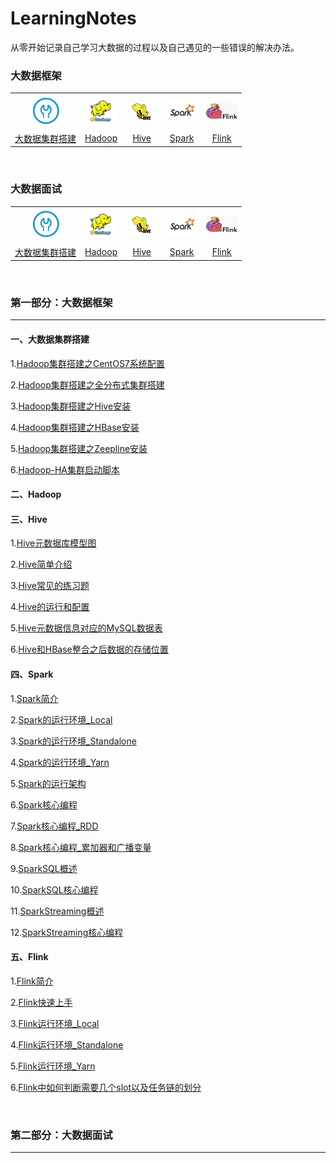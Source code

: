# LearningNotes

从零开始记录自己学习大数据的过程以及自己遇见的一些错误的解决办法。



### 大数据框架

<table>
    <tr align="center">
      <th><a href="#一大数据集群搭建"><img width="50px" src="images/大数据集群搭建.png" text-align="center" vertical-align="middle"></th></a>
      <th><a href="#二Hadoop"><img width="50px" src="images/hadoop.jpg"></th></a>
      <th><a href="#三Hive"><img width="50px" src="images/hive.jpg"></th></a>
      <th><a href="#四Spark"><img width="50px" src="images/spark.jpg"></th></a>
      <th><a href="#五Flink"><img width="50px" src="images/flink.png"></th></a>
    </tr>
    <tr align="center">
      <td align="center"><a href="#一大数据集群搭建">大数据集群搭建</a></td>
      <td align="center"><a href="#二Hadoop">Hadoop</a></td>
      <td align="center"><a href="#三Hive">Hive</a></td>
      <td align="center"><a href="#四Spark">Spark</a></td>
      <td align="center"><a href="#五Flink">Flink</a></td>
    </tr>
</table>
<br>

### 大数据面试

<table>
    <tr align="center">
      <th><a href="#一大数据集群搭建"><img width="50px" src="images/大数据集群搭建.png" text-align="center" vertical-align="middle"></th></a>
      <th><a href="#二Hadoop"><img width="50px" src="images/hadoop.jpg"></th></a>
      <th><a href="#三Hive"><img width="50px" src="images/hive.jpg"></th></a>
      <th><a href="#四Spark"><img width="50px" src="images/spark.jpg"></th></a>
      <th><a href="#五Flink"><img width="50px" src="images/flink.png"></th></a>
    </tr>
    <tr align="center">
      <td align="center"><a href="#一大数据集群搭建">大数据集群搭建</a></td>
      <td align="center"><a href="#二Hadoop">Hadoop</a></td>
      <td align="center"><a href="#三Hive">Hive</a></td>
      <td align="center"><a href="#四Spark">Spark</a></td>
      <td align="center"><a href="#五Flink">Flink</a></td>
    </tr>
</table>

<br>

### 第一部分：大数据框架

---

#### 一、大数据集群搭建

1.[Hadoop集群搭建之CentOS7系统配置](集群搭建/Hadoop集群搭建之CentOS7系统配置.md)

2.[Hadoop集群搭建之全分布式集群搭建](集群搭建/Hadoop集群搭建之全分布式集群搭建.md)

3.[Hadoop集群搭建之Hive安装](集群搭建/Hadoop集群搭建之Hive安装.md)

4.[Hadoop集群搭建之HBase安装](集群搭建/Hadoop集群搭建之HBase安装.md)

5.[Hadoop集群搭建之Zeepline安装](集群搭建/Hadoop集群搭建之Zeepline安装.md)

6.[Hadoop-HA集群启动脚本](集群搭建/Hadoop-HA集群启动脚本.md)

#### 二、Hadoop

#### 三、Hive

1.[Hive元数据库模型图](http://typora-image.test.upcdn.net/images/20200904223941.png)

2.[Hive简单介绍](Hive/Hive简单介绍.md)

3.[Hive常见的练习题](Hive/Hive常见的练习题.md)

4.[Hive的运行和配置](Hive/Hive的运行和配置.md)

5.[Hive元数据信息对应的MySQL数据表](Hive/Hive元数据信息对应的MySQL数据表.md)

6.[Hive和HBase整合之后数据的存储位置](Hive/Hive和HBase整合之后数据的存储位置.md)

#### 四、Spark

1.[Spark简介](Spark/Spark简介.md)

2.[Spark的运行环境_Local](Spark/Spark的运行环境_Local.md)

3.[Spark的运行环境_Standalone](Spark/Spark的运行环境_Standalone.md)

4.[Spark的运行环境_Yarn](Spark/Spark的运行环境_Yarn.md)

5.[Spark的运行架构](Spark/Spark的运行架构.md)

6.[Spark核心编程](Spark/Spark核心编程.md)

7.[Spark核心编程_RDD](Spark/Spark核心编程_RDD.md)

8.[Spark核心编程_累加器和广播变量](Spark/Spark核心编程_累加器和广播变量.md)

9.[SparkSQL概述](Spark/Spark概述.md)

10.[SparkSQL核心编程](Spark/SparkSQL核心编程.md)

11.[SparkStreaming概述](Spark/SparkStreaming概述.md)

12.[SparkStreaming核心编程](Spark/SparkStreaming核心编程.md)

#### 五、Flink

1.[Flink简介](Flink/Flink简介.md)

2.[Flink快速上手](Flink/Flink快速上手.md)

3.[Flink运行环境_Local](Flink/Flink运行环境_Local.md)

4.[Flink运行环境_Standalone](Flink/Flink运行环境_Standalone.md)

5.[Flink运行环境_Yarn](Flink/Flink运行环境_Yarn.md)

6.[Flink中如何判断需要几个slot以及任务链的划分](Flink/Flink中如何判断需要几个slot以及任务链的划分.md)

<br>

### 第二部分：大数据面试

---

